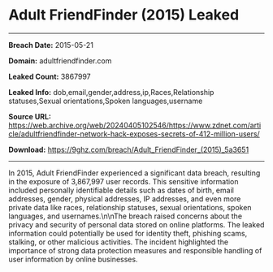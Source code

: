 # Adult FriendFinder (2015) Leaked

------------
**Breach Date:** 2015-05-21

**Domain:** adultfriendfinder.com

**Leaked Count:** 3867997

**Leaked Info:** dob,email,gender,address,ip,Races,Relationship statuses,Sexual orientations,Spoken languages,username

**Source URL:** https://web.archive.org/web/20240405102546/https://www.zdnet.com/article/adultfriendfinder-network-hack-exposes-secrets-of-412-million-users/

**Download:** https://9ghz.com/breach/Adult_FriendFinder_(2015)_5a3651

------------
In 2015, Adult FriendFinder experienced a significant data breach, resulting in the exposure of 3,867,997 user records. This sensitive information included personally identifiable details such as dates of birth, email addresses, gender, physical addresses, IP addresses, and even more private data like races, relationship statuses, sexual orientations, spoken languages, and usernames.\n\nThe breach raised concerns about the privacy and security of personal data stored on online platforms. The leaked information could potentially be used for identity theft, phishing scams, stalking, or other malicious activities. The incident highlighted the importance of strong data protection measures and responsible handling of user information by online businesses.
